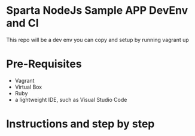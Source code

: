 # Sparta NodeJs Sample APP DevEnv and CI
This repo will be a dev env you can copy and setup by running vagrant up

# Pre-Requisites 
- Vagrant 
- Virtual Box
- Ruby
- a lightweight IDE, such as Visual Studio Code

# Instructions and step by step